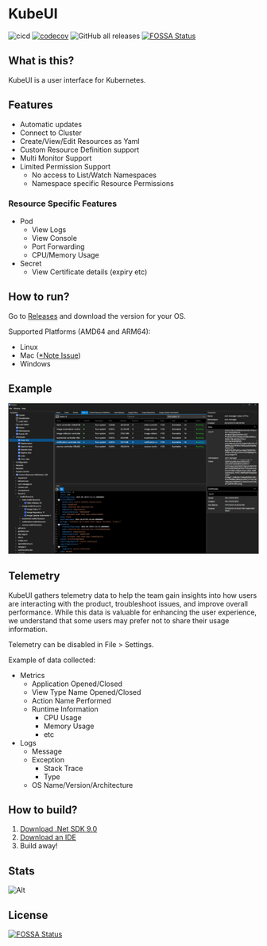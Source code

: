 # KubeUI

![cicd](https://github.com/IvanJosipovic/KubeUI/workflows/CICD/badge.svg)
[![codecov](https://codecov.io/gh/IvanJosipovic/KubeUI/branch/alpha/graph/badge.svg?token=E05HWW1QYR)](https://codecov.io/gh/IvanJosipovic/KubeUI)
![GitHub all releases](https://img.shields.io/github/downloads/IvanJosipovic/KubeUI/total)
[![FOSSA Status](https://app.fossa.com/api/projects/git%2Bgithub.com%2FIvanJosipovic%2FKubeUI.svg?type=shield)](https://app.fossa.com/projects/git%2Bgithub.com%2FIvanJosipovic%2FKubeUI?ref=badge_shield)

## What is this?

KubeUI is a user interface for Kubernetes.

## Features
- Automatic updates
- Connect to Cluster
- Create/View/Edit Resources as Yaml
- Custom Resource Definition support
- Multi Monitor Support
- Limited Permission Support
  - No access to List/Watch Namespaces
  - Namespace specific Resource Permissions

### Resource Specific Features
- Pod
  - View Logs
  - View Console
  - Port Forwarding
  - CPU/Memory Usage
- Secret
  - View Certificate details (expiry etc)


## How to run?

Go to [Releases](https://github.com/IvanJosipovic/KubeUI/releases) and download the version for your OS.

Supported Platforms (AMD64 and ARM64):

- Linux
- Mac ([*Note Issue](https://github.com/IvanJosipovic/KubeUI/issues/688))
- Windows

## Example

![screenshot](docs/Screenshot.png)

## Telemetry

KubeUI gathers telemetry data to help the team gain insights into how users are interacting with the product, troubleshoot issues, and improve overall performance. While this data is valuable for enhancing the user experience, we understand that some users may prefer not to share their usage information.

Telemetry can be disabled in File > Settings.

Example of data collected:
 - Metrics
    - Application Opened/Closed
    - View Type Name Opened/Closed
    - Action Name Performed
    - Runtime Information
      - CPU Usage
      - Memory Usage
      - etc
 - Logs
    - Message
    - Exception
      - Stack Trace
      - Type
    - OS Name/Version/Architecture

## How to build?

1. [Download .Net SDK 9.0](https://dotnet.microsoft.com/en-us/download/dotnet/9.0)
2. [Download an IDE](https://dotnet.microsoft.com/platform/tools)
3. Build away!

## Stats

![Alt](https://repobeats.axiom.co/api/embed/db926eb668f71f8de3314f03022de6bb35797d5d.svg "Repobeats analytics image")


## License
[![FOSSA Status](https://app.fossa.com/api/projects/git%2Bgithub.com%2FIvanJosipovic%2FKubeUI.svg?type=large)](https://app.fossa.com/projects/git%2Bgithub.com%2FIvanJosipovic%2FKubeUI?ref=badge_large)
